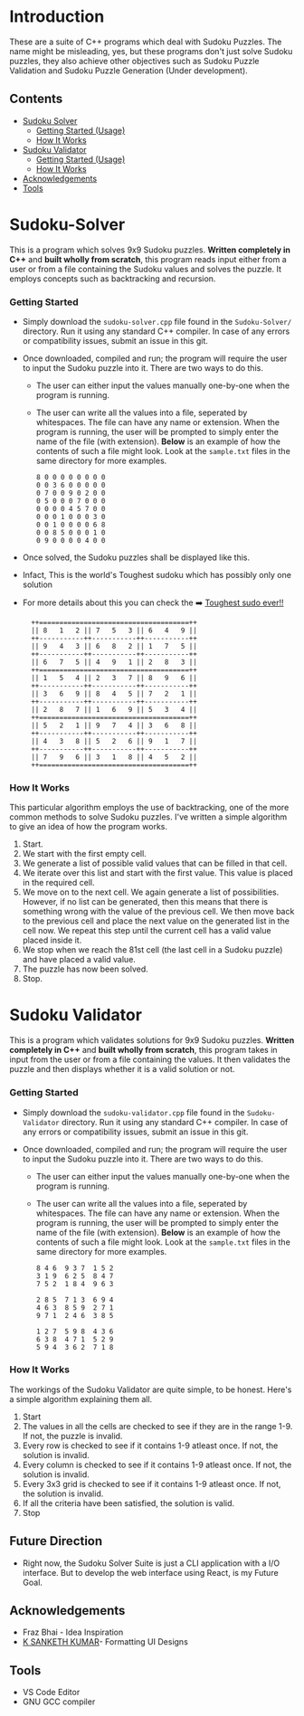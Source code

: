 # Introduction

These are a suite of C++ programs which deal with Sudoku Puzzles. The name might be misleading, yes, but these programs don't just solve Sudoku puzzles, they also achieve other objectives such as Sudoku Puzzle Validation and Sudoku Puzzle Generation (Under development).

## Contents

- [Sudoku Solver](#sudoku-solver)
  - [Getting Started (Usage)](#getting-started)
  - [How It Works](#how-it-works)
- [Sudoku Validator](#sudoku-validator)
  - [Getting Started (Usage)](#getting-started-1)
  - [How It Works](#how-it-works-1)
- [Acknowledgements](#acknowledgements)
- [Tools](#tools)

# Sudoku-Solver

This is a program which solves 9x9 Sudoku puzzles. **Written completely in C++** and **built wholly from scratch**, this program reads input either from a user or from a file containing the Sudoku values and solves the puzzle. It employs concepts such as backtracking and recursion.

### Getting Started

- Simply download the `sudoku-solver.cpp` file found in the `Sudoku-Solver/` directory. Run it using any standard C++ compiler. In case of any errors or compatibility issues, submit an issue in this git.
- Once downloaded, compiled and run; the program will require the user to input the Sudoku puzzle into it. There are two ways to do this.

  - The user can either input the values manually one-by-one when the program is running.
  - The user can write all the values into a file, seperated by whitespaces. The file can have any name or extension. When the program is running, the user will be prompted to simply enter the name of the file (with extension). **Below** is an example of how the contents of such a file might look. Look at the `sample.txt` files in the same directory for more examples.

    ```
    8 0 0 0 0 0 0 0 0
    0 0 3 6 0 0 0 0 0
    0 7 0 0 9 0 2 0 0
    0 5 0 0 0 7 0 0 0
    0 0 0 0 4 5 7 0 0
    0 0 0 1 0 0 0 3 0
    0 0 1 0 0 0 0 6 8
    0 0 8 5 0 0 0 1 0
    0 9 0 0 0 0 4 0 0
    ```

- Once solved, the Sudoku puzzles shall be displayed like this.
- Infact, This is the world's Toughest sudoku which has possibly only one solution
- For more details about this you can check the ➡️ [Toughest sudo ever!!](https://abcnews.go.com/blogs/headlines/2012/06/can-you-solve-the-hardest-ever-sudoku)
  ```
    ++=====================================++
    || 8   1   2 || 7   5   3 || 6   4   9 ||
    ++-----------++-----------++-----------++
    || 9   4   3 || 6   8   2 || 1   7   5 ||
    ++-----------++-----------++-----------++
    || 6   7   5 || 4   9   1 || 2   8   3 ||
    ++=====================================++
    || 1   5   4 || 2   3   7 || 8   9   6 ||
    ++-----------++-----------++-----------++
    || 3   6   9 || 8   4   5 || 7   2   1 ||
    ++-----------++-----------++-----------++
    || 2   8   7 || 1   6   9 || 5   3   4 ||
    ++=====================================++
    || 5   2   1 || 9   7   4 || 3   6   8 ||
    ++-----------++-----------++-----------++
    || 4   3   8 || 5   2   6 || 9   1   7 ||
    ++-----------++-----------++-----------++
    || 7   9   6 || 3   1   8 || 4   5   2 ||
    ++=====================================++
  ```

### How It Works

This particular algorithm employs the use of backtracking, one of the more common methods to solve Sudoku puzzles. I've written a simple algorithm to give an idea of how the program works.

1. Start.
2. We start with the first empty cell.
3. We generate a list of possible valid values that can be filled in that cell.
4. We iterate over this list and start with the first value. This value is placed in the required cell.
5. We move on to the next cell. We again generate a list of possibilities. However, if no list can be generated, then this means that there is something wrong with the value of the previous cell. We then move back to the previous cell and place the next value on the generated list in the cell now. We repeat this step until the current cell has a valid value placed inside it.
6. We stop when we reach the 81st cell (the last cell in a Sudoku puzzle) and have placed a valid value.
7. The puzzle has now been solved.
8. Stop.

# Sudoku Validator

This is a program which validates solutions for 9x9 Sudoku puzzles. **Written completely in C++** and **built wholly from scratch**, this program takes in input from the user or from a file containing the values. It then validates the puzzle and then displays whether it is a valid solution or not.

### Getting Started

- Simply download the `sudoku-validator.cpp` file found in the `Sudoku-Validator` directory. Run it using any standard C++ compiler. In case of any errors or compatibility issues, submit an issue in this git.
- Once downloaded, compiled and run; the program will require the user to input the Sudoku puzzle into it. There are two ways to do this.

  - The user can either input the values manually one-by-one when the program is running.
  - The user can write all the values into a file, seperated by whitespaces. The file can have any name or extension. When the program is running, the user will be prompted to simply enter the name of the file (with extension). **Below** is an example of how the contents of such a file might look. Look at the `sample.txt` files in the same directory for more examples.

    ```
    8 4 6  9 3 7  1 5 2
    3 1 9  6 2 5  8 4 7
    7 5 2  1 8 4  9 6 3

    2 8 5  7 1 3  6 9 4
    4 6 3  8 5 9  2 7 1
    9 7 1  2 4 6  3 8 5

    1 2 7  5 9 8  4 3 6
    6 3 8  4 7 1  5 2 9
    5 9 4  3 6 2  7 1 8
    ```

### How It Works

The workings of the Sudoku Validator are quite simple, to be honest. Here's a simple algorithm explaining them all.

1. Start
2. The values in all the cells are checked to see if they are in the range 1-9. If not, the puzzle is invalid.
3. Every row is checked to see if it contains 1-9 atleast once. If not, the solution is invalid.
4. Every column is checked to see if it contains 1-9 atleast once. If not, the solution is invalid.
5. Every 3x3 grid is checked to see if it contains 1-9 atleast once. If not, the solution is invalid.
6. If all the criteria have been satisfied, the solution is valid.
7. Stop

## Future Direction

- Right now, the Sudoku Solver Suite is just a CLI application with a I/O interface. But to develop the web interface using React, is my Future Goal.

## Acknowledgements

- Fraz Bhai - Idea Inspiration
- [K SANKETH KUMAR](https://www.linkedin.com/in/kistappagari-sanketh-kumar-3b5676216/)- Formatting UI Designs

## Tools

- VS Code Editor
- GNU GCC compiler

